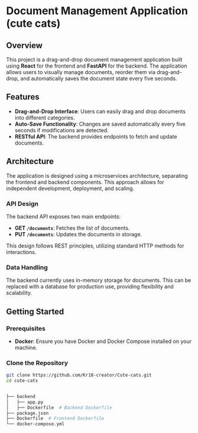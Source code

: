 # Document Management Application (cute cats)

## Overview

This project is a drag-and-drop document management application built using **React** for the frontend and **FastAPI** for the backend. The application allows users to visually manage documents, reorder them via drag-and-drop, and automatically saves the document state every five seconds.

## Features

- **Drag-and-Drop Interface**: Users can easily drag and drop documents into different categories.
- **Auto-Save Functionality**: Changes are saved automatically every five seconds if modifications are detected.
- **RESTful API**: The backend provides endpoints to fetch and update documents.

## Architecture

The application is designed using a microservices architecture, separating the frontend and backend components. This approach allows for independent development, deployment, and scaling.

### API Design

The backend API exposes two main endpoints:

- **GET `/documents`**: Fetches the list of documents.
- **PUT `/documents`**: Updates the documents in storage.

This design follows REST principles, utilizing standard HTTP methods for interactions.

### Data Handling

The backend currently uses in-memory storage for documents. This can be replaced with a database for production use, providing flexibility and scalability.

## Getting Started

### Prerequisites

- **Docker**: Ensure you have Docker and Docker Compose installed on your machine.

### Clone the Repository

```bash
git clone https://github.com/Kr18-creator/Cute-cats.git
cd cute-cats


├── backend
│   ├── app.py
│   ├── Dockerfile  # Backend Dockerfile
├── package.json
├── Dockerfile  # Frontend Dockerfile
└── docker-compose.yml

